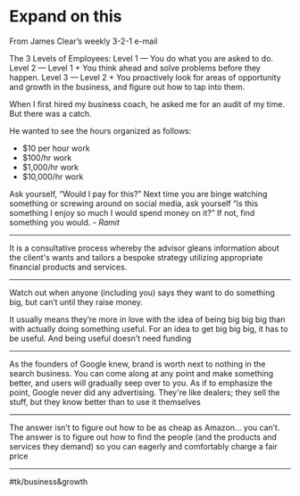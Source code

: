 # Expand on this
From James Clear’s weekly 3-2-1 e-mail

The 3 Levels of Employees:
Level 1 — You do what you are asked to do.
Level 2 — Level 1 + You think ahead and solve problems before they happen.
Level 3 — Level 2 + You proactively look for areas of opportunity and growth in the 	business, and figure out how to tap into them.

When I first hired my business coach, he asked me for an audit of my time. But there was a catch.

He wanted to see the hours organized as follows:
- $10 per hour work
- $100/hr work
- $1,000/hr work
- $10,000/hr work

Ask yourself, “Would I pay for this?” Next time you are binge watching something or screwing around on social media, ask yourself “is this something I enjoy so much I would spend money on it?” If not, find something you would. - *Ramit*

- - - -
It is a consultative process whereby the advisor gleans information about the client's wants and tailors a bespoke strategy utilizing appropriate financial products and services.

- - - -
Watch out when anyone (including you) says they want to do something big, but can’t until they raise money.

It usually means they’re more in love with the idea of being big big big than with actually doing something useful. For an idea to get big big big, it has to be useful. And being useful doesn’t need funding

- - - -
As the founders of Google knew, brand is worth next to nothing in the search business. You can come along at any point and make something better, and users will gradually seep over to you. As if to emphasize the point, Google never did any advertising. They're like dealers; they sell the stuff, but they know better than to use it themselves

- - - -
The answer isn’t to figure out how to be as cheap as Amazon… you can’t. The answer is to figure out how to find the people (and the products and services they demand) so you can eagerly and comfortably charge a fair price

- - - -

#tk/business&growth
